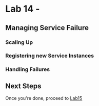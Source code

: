 # Lab 14 - 

## Managing Service Failure

### Scaling Up

### Registering new Service Instances

### Handling Failures


## Next Steps

Once you're done, proceed to [Lab15](Lab15.md)
